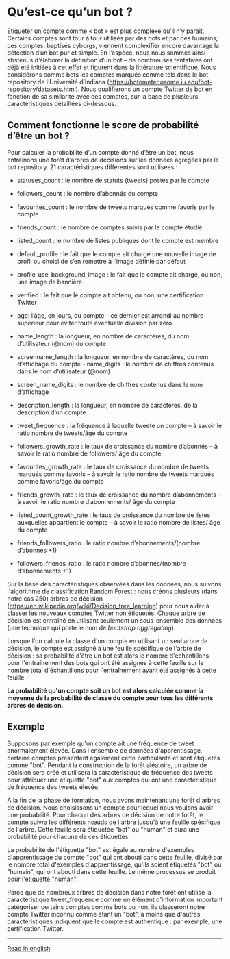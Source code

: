 # Qu’est-ce qu’un bot ?

Etiqueter un compte comme « bot » est plus complexe qu’il n’y paraît. Certains comptes sont tour à tour utilisés par des bots et par des humains; ces comptes, baptisés cyborgs, viennent complexifier encore davantage la détection d’un bot pur et simple. En l’espèce, nous nous sommes ainsi abstenus d’élaborer la définition d’un bot – de nombreuses tentatives ont déjà été initiées à cet effet et figurent dans la littérature scientifique.
Nous considérons comme bots les comptes marqués comme tels dans le bot repository de l’Université d’Indiana (https://botometer.osome.iu.edu/bot-repository/datasets.html). Nous qualifierons un compte Twitter de bot en fonction de sa similarité avec ces comptes, sur la base de plusieurs caractéristiques détaillées ci-dessous.

## Comment fonctionne le score de probabilité d’être un bot ?

Pour calculer la probabilité d’un compte donné d’être un bot, nous entraînons une forêt d’arbres de décisions sur les données agrégées par le bot repository.
21 caractéristiques différentes sont utilisées :
- statuses_count : le nombre de statuts (tweets) postés par le compte
- followers_count : le nombre d’abonnés du compte
- favourites_count : le nombre de tweets marqués comme favoris par le compte
- friends_count : le nombre de comptes suivis par le compte étudié
- listed_count : le nombre de listes publiques dont le compte est membre
- default_profile : le fait que le compte ait chargé une nouvelle image de profil ou choisi de s’en remettre à l’image définie par défaut
- profile_use_background_image : le fait que le compte ait chargé, ou non, une image de bannière
- verified : le fait que le compte ait obtenu, ou non, une certification Twitter
- age: l’âge, en jours, du compte – ce dernier est arrondi au nombre supérieur pour éviter toute éventuelle division par zéro
- name_length : la longueur, en nombre de caractères, du nom d’utilisateur (@nom) du compte
- screenname_length : la longueur, en nombre de caractères, du nom d’affichage du compte - name_digits : le nombre de chiffres contenus dans le nom d’utilisateur (@nom)
- screen_name_digits : le nombre de chiffres contenus dans le nom d’affichage
- description_length : la longueur, en nombre de caractères, de la description d’un compte
- tweet_frequence : la fréquence à laquelle tweete un compte – à savoir le ratio nombre de tweets/âge du compte
- followers_growth_rate : le taux de croissance du nombre d’abonnés – à savoir le ratio nombre de followers/ âge du compte
- favourites_growth_rate : le taux de croissance du nombre de tweets marqués comme favoris – à savoir le ratio nombre de tweets marqués comme favoris/âge du compte
 
- friends_growth_rate : le taux de croissance du nombre d’abonnements – à savoir le ratio nombre d’abonnements/ âge du compte
- listed_count_growth_rate : le taux de croissance du nombre de listes auxquelles appartient le compte – à savoir le ratio nombre de listes/ âge du compte
- friends_followers_ratio : le ratio nombre d’abonnements/(nombre d’abonnés +1) 
- followers_friends_ratio : le ratio nombre d’abonnés/(nombre d’abonnements +1)

Sur la base des caractéristiques observées dans les données, nous suivons l'algorithme de classification Random Forest : nous créons plusieurs (dans notre cas 250) arbres de décision (https://en.wikipedia.org/wiki/Decision_tree_learning) pour nous aider à classer les nouveaux comptes Twitter non étiquetés. Chaque arbre de décision est entraîné en utilisant seulement un sous-ensemble des données (une technique qui porte le nom de _bootstrap aggregating_).

Lorsque l'on calcule la classe d'un compte en utilisant un seul arbre de décision, le compte est assigné à une feuille spécifique de l'arbre de décision : sa probabilité d'être un bot est alors le nombre d'échantillons pour l'entraînement des bots qui ont été assignés à cette feuille sur le nombre total d'échantillons pour l'entraînement ayant été assignés à cette feuille.

**La probabilité qu'un compte soit un bot est alors calculée comme la moyenne de la probabilité de classe du compte pour tous les différents arbres de décision.**

## Exemple

Supposons par exemple qu'un compte ait une fréquence de tweet anormalement élevée. Dans l'ensemble de données d'apprentissage, certains comptes présentent également cette particularité et sont étiquetés comme "bot". Pendant la construction de la forêt aléatoire, un arbre de décision sera créé et utilisera la caractéristique de fréquence des tweets pour attribuer une étiquette "bot" aux comptes qui ont une caractéristique de fréquence des tweets élevée.

À la fin de la phase de formation, nous avons maintenant une forêt d'arbres de décision. Nous choisissons un compte pour lequel nous voulons avoir une probabilité. Pour chacun des arbres de décision de notre forêt, le compte suivra les différents nœuds de l'arbre jusqu'à une feuille spécifique de l'arbre. Cette feuille sera étiquetée "bot" ou "human" et aura une probabilité pour chacune de ces étiquettes.

La probabilité de l'étiquette "bot" est égale au nombre d'exemples d'apprentissage du compte "bot" qui ont abouti dans cette feuille, divisé par le nombre total d'exemples d'apprentissage, qu'ils soient étiquetés "bot" ou "humain", qui ont abouti dans cette feuille. Le même processus se produit pour l'étiquette "human".

Parce que de nombreux arbres de décision dans notre forêt ont utilisé la caractéristique tweet_frequence comme un élément d'information important catégoriser certains comptes comme bots ou non, ils classeront notre compte Twitter inconnu comme étant un "bot", à moins que d'autres caractéristiques indiquent que le compte est authentique : par exemple, une certification Twitter.

---

[Read in english](https://github.com/ambanum/social-networks-bot-finder/blob/main/explanation.md)